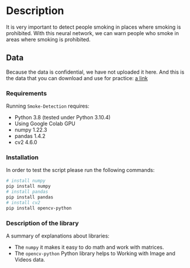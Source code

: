 # Description
It is very important to detect people smoking in places where smoking is prohibited. With this neural network, we can warn people who smoke in areas where smoking is prohibited.

## Data 
Because the data is confidential, we have not uploaded it here. And this is the data that you can download and use for practice:
[a link](https://paperswithcode.com/dataset/ucf101)

### Requirements
Running `Smoke-Detection` requires:
* Python 3.8 (tested under Python 3.10.4)
* Using Google Colab GPU
* numpy 1.22.3
* pandas 1.4.2
* cv2 4.6.0

### Installation
In order to test the script please run the following commands:
```sh
# install numpy
pip install numpy
# install pandas
pip install pandas
# install cv2
pip install opencv-python
```

### Description of the library
A summary of explanations about libraries:
* The `numpy` it makes it easy to do math and work with matrices.
* The `opencv-python` Python  library helps to Working with Image and Videos data.


